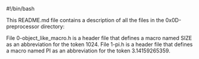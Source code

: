 #!/bin/bash

This README.md file contains a description of all the files in the 0x0D-preprocessor directory:

File 0-object_like_macro.h is a header file that defines a macro named SIZE as an abbreviation for the token 1024.
File 1-pi.h is a header file that defines a macro named PI as an abbreviation for the token 3.14159265359.
